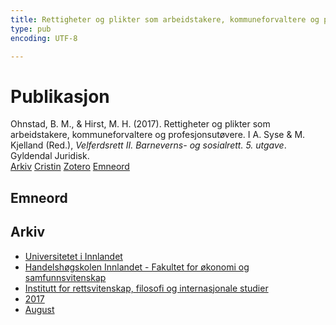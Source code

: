 ```yaml
---
title: Rettigheter og plikter som arbeidstakere, kommuneforvaltere og profesjonsutøvere
type: pub
encoding: UTF-8

---
```

<h1>Publikasjon</h1>
<article id="csl-bib-container-ZI2TPYFV" class="csl-bib-container">
  <div class="csl-bib-body"> <div class="csl-entry">Ohnstad, B. M., &#38; Hirst, M. H. (2017). Rettigheter og plikter som arbeidstakere, kommuneforvaltere og profesjonsutøvere. I A. Syse &#38; M. Kjelland (Red.), <i>Velferdsrett II. Barneverns- og sosialrett. 5. utgave</i>. Gyldendal Juridisk.</div> </div>
  <div class="csl-bib-buttons">
    <a href="#taxonomy-article-ZI2TPYFV" alt="archive" class="csl-bib-button">Arkiv</a>
    <a href="https://app.cristin.no/results/show.jsf?id=1483935" alt="Cristin" class="csl-bib-button">Cristin</a>
    <a href="http://zotero.org/groups/5881554/items/ZI2TPYFV" alt="Zotero" class="csl-bib-button">Zotero</a>
    <a href="#keywords-article-ZI2TPYFV" alt="keywords" class="csl-bib-button">Emneord</a>
  </div>
  <div id="csl-bib-meta-container-ZI2TPYFV"></div>
</article>
<div id="csl-bib-meta-ZI2TPYFV" class="csl-bib-meta">
  <article id="keywords-article-ZI2TPYFV" class="keywords-article">
    <h1>Emneord</h1>
    
  </article>
  <article id="taxonomy-article-ZI2TPYFV" class="taxonomy-article">
    <h1>Arkiv</h1>
    <ul>
      <li>
        <a href="/nn/archive/?key=3DCRN523">Universitetet i Innlandet</a>
      </li>
      <li>
        <a href="/nn/archive/?key=DU8Q9LN9">Handelshøgskolen Innlandet - Fakultet for økonomi og samfunnsvitenskap</a>
      </li>
      <li>
        <a href="/nn/archive/?key=ITYAG68H">Institutt for rettsvitenskap, filosofi og internasjonale studier</a>
      </li>
      <li>
        <a href="/nn/archive/?key=XDLKZVSJ">2017</a>
      </li>
      <li>
        <a href="/nn/archive/?key=3Q6LI9S9">August</a>
      </li>
    </ul>
  </article>
</div>
